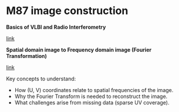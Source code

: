 # M87 image construction

**Basics of VLBI and Radio Interferometry**

[link](https://eventhorizontelescope.org/science)

**Spatial domain image to Frequency domain image (Fourier Transformation)**

[link](https://matlabhelper.com/blog/matlab/how-to-convert-images-from-spatial-domain-to-frequency-domain/)

Key concepts to understand:
* How (U, V) coordinates relate to spatial frequencies of the image.
* Why the Fourier Transform is needed to reconstruct the image.
* What challenges arise from missing data (sparse UV coverage).